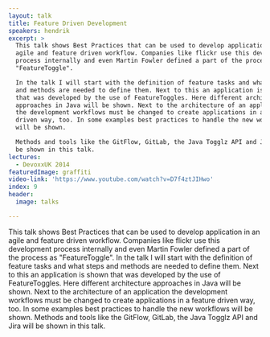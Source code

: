 ```yaml
---
layout: talk
title: Feature Driven Development
speakers: hendrik
excerpt: >
  This talk shows Best Practices that can be used to develop application in an
  agile and feature driven workflow. Companies like flickr use this development
  process internally and even Martin Fowler defined a part of the process as
  "FeatureToggle".

  In the talk I will start with the definition of feature tasks and what steps
  and methods are needed to define them. Next to this an application is shown
  that was developed by the use of FeatureToggles. Here different architecture
  approaches in Java will be shown. Next to the architecture of an application
  the development workflows must be changed to create applications in a feature
  driven way, too. In some examples best practices to handle the new workflows
  will be shown.

  Methods and tools like the GitFlow, GitLab, the Java Togglz API and Jira will
  be shown in this talk.
lectures:
  - DevoxxUK 2014
featuredImage: graffiti
video-link: 'https://www.youtube.com/watch?v=D7f4ztJIHwo'
index: 9
header:
  image: talks

---
```


This talk shows Best Practices that can be used to develop application in an agile and feature driven workflow. Companies like flickr use this development process internally and even Martin Fowler defined a part of the process as "FeatureToggle".
In the talk I will start with the definition of feature tasks and what steps and methods are needed to define them. Next to this an application is shown that was developed by the use of FeatureToggles. Here different architecture approaches in Java will be shown. Next to the architecture of an application the development workflows must be changed to create applications in a feature driven way, too. In some examples best practices to handle the new workflows will be shown.
Methods and tools like the GitFlow, GitLab, the Java Togglz API and Jira will be shown in this talk.
